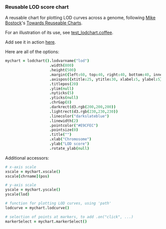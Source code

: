 ### Reusable LOD score chart

A reusable chart for plotting LOD curves
across a genome, following
[Mike Bostock](http://bost.ocks.org/mike)'s
[Towards Reuseable Charts](http://bost.ocks.org/mike/chart/).

For an illustration of its use, see [test_lodchart.coffee](https://github.com/kbroman/qtlcharts/blob/master/inst/panels/lodchart/test/test_lodchart.coffee).

Add see it in action [here](http://kbroman.github.io/qtlcharts/assets/panels/lodchart/test).

Here are all of the options:

```coffeescript
mychart = lodchart().lodvarname("lod")                                       # variable containing LOD to plot
                    .width(800)                                              # internal width of chart
                    .height(500)                                             # internal height
                    .margin({left:60, top:40, right:40, bottom:40, inner:5}) # margins
                    .axispos({xtitle:25, ytitle:30, xlabel:5, ylabel:5})     # spacing for axis titles and labels
                    .titlepos(20)                                            # spacing for panel title
                    .ylim(null)                                              # y-axis limits
                    .nyticks(5)                                              # no. y-axis ticks
                    .yticks(null)                                            # locations of y-axis ticks
                    .chrGap(8)                                               # gap between chromosomes in pixels
                    .darkrect(d3.rgb(200,200,200))                           # even chr rectangle color
                    .lightrect(d3.rgb(230,230,230))                          # odd chr rectangle color
                    .linecolor("darkslateblue")                              # color for LOD curves
                    .linewidth(2)                                            # width of LOD curves
                    .pointcolor("#E9CFEC")                                   # color of points a markers
                    .pointsize(0)                                            # radius of points at markers (0=hidden)
                    .title("")                                               # panel title
                    .xlab("Chromosome")                                      # x-axis label
                    .ylab("LOD score")                                       # y-axis label
                    .rotate_ylab(null)                                       # rotate y-axis label
```

Additional accessors:

```coffeescript
# x-axis scale
xscale = mychart.xscale()
xscale[chrname](pos)

# y-axis scale
yscale = mychart.yscale()
yscale(lod)

# function for plotting LOD curves, using 'path'
lodcurve = mychart.lodcurve()

# selection of points at markers, to add .on("click", ...)
markerSelect = mychart.markerSelect()
```
